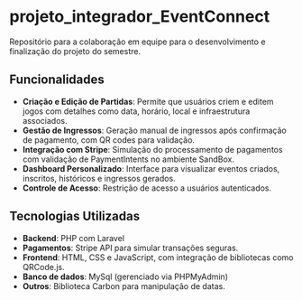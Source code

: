 # projeto_integrador_EventConnect
Repositório para a colaboração em equipe para o desenvolvimento e finalização do projeto do semestre.

## Funcionalidades
- **Criação e Edição de Partidas**: Permite que usuários criem e editem jogos com detalhes como data, horário, local e infraestrutura associados.
- **Gestão de Ingressos**: Geração manual de ingressos após confirmação de pagamento, com QR codes para validação.
- **Integração com Stripe**: Simulação do processamento de pagamentos com validação de PaymentIntents no ambiente SandBox.
- **Dashboard Personalizado**: Interface para visualizar eventos criados, inscritos, históricos e ingressos gerados.
- **Controle de Acesso**: Restrição de acesso a usuários autenticados.

## Tecnologias Utilizadas
- **Backend**: PHP com Laravel
- **Pagamentos**: Stripe API para simular transações seguras.
- **Frontend**: HTML, CSS e JavaScript, com integração de bibliotecas como QRCode.js.
- **Banco de dados**: MySql (gerenciado via PHPMyAdmin)
- **Outros**: Biblioteca Carbon para manipulação de datas.
